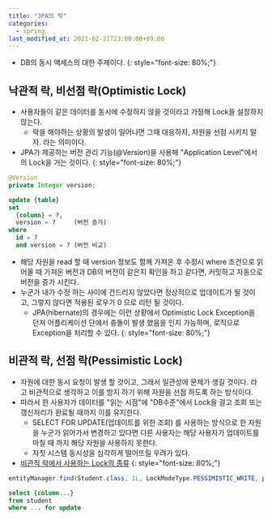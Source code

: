```yaml
---
title: "JPA의 락"
categories: 
  - spring
last_modified_at: 2021-02-21T23:00:00+09:00
---
```

- DB의 동시 액세스의 대한 주제이다.
{: style="font-size: 80%;"}
  
## 낙관적 락, 비선점 락(Optimistic Lock)
- 사용자들이 같은 데이터를 동시에 수정하지 않을 것이라고 가정해 Lock을 설정하지 않는다.
  - 락을 해야하는 상황의 발생이 일어나면 그때 대응하자, 자원을 선점 시키지 말자. 라는 의미이다.
- JPA가 제공하는 버전 관리 기능(@Version)을 사용해 "Application Level"에서의 Lock을 거는 것이다.
{: style="font-size: 80%;"}
  
```java
@Version
private Integer version;
```

```sql
update {table}
set
  {column} = ?,
  version = ?     (버전 증가)
where
  id = ?
  and version = ? (버전 비교)
```

- 해당 자원을 read 할 때 version 정보도 함께 가져온 후 수정시 where 조건으로 읽어올 때 가져온 버전과
DB의 버전이 같은지 확인을 하고 같다면, 커밋하고 자동으로 버전을 증가 시킨다. 
- 누군가 내가 수정 하는 사이에 건드리지 않았다면 정상적으로 업데이트가 될 것이고, 그렇지 않다면 적용된 로우가 0 으로 리턴 될 것이다.
  - JPA(hibernate)의 경우에는 이런 상황에서 Optimistic Lock Exception을 던져
    어플리케이션 단에서 충돌이 발생 했음을 인지 가능하며, 로직으로 Exception을 처리할 수 있다.
{: style="font-size: 80%;"}
    
## 비관적 락, 선점 락(Pessimistic Lock)
- 자원에 대한 동시 요청이 발생 할 것이고, 그래서 일관성에 문제가 생길 것이다. 라고 비관적으로 생각하고 이를 방지 하기 위해 자원을 선점 하도록 하는 방식이다. 
- 따라서 한 사용자가 데이터를 "읽는 시점"에 "DB수준"에서 Lock을 걸고 조회 또는 갱신처리가 완료될 때까지 이를 유지한다.
  - SELECT FOR UPDATE(업데이트를 위한 조회) 를 사용하는 방식으로 한 자원을 누군가 읽어가서 변경하고 있다면 다른 사용자는 해당 사용자가 업데이트를 마칠 때 까지 해당 자원을 사용하지 못한다.
  - 자칫 시스템 동시성을 심각하게 떨어뜨릴 우려가 있다.
- [비관적 락에서 사용하는 Lock의 종류](https://chohongjae.github.io/db/Transaction%EC%9D%98-%EC%9D%B4%ED%95%B4/#db-%EB%8D%B0%EC%9D%B4%ED%84%B0%EC%9D%98-%EC%A0%95%ED%95%A9%EC%84%B1%EC%9D%84-%EC%96%B4%EB%96%BB%EA%B2%8C-%EB%A7%8C%EC%A1%B1-%EB%B3%B4%EC%9E%A5%ED%95%A0-%EC%88%98-%EC%9E%88%EC%9D%84%EA%B9%8C)
{: style="font-size: 80%;"}

```java
entityManager.find(Student.class, 1L, LockModeType.PESSIMISTIC_WRITE, properties); // 비관적 락의 일반적 옵션을 뜻함(쓰기 락)
```

```sql
select {column...}
from student
where ... for update
```
